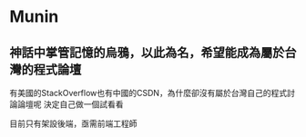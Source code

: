 # Munin
## 神話中掌管記憶的烏鴉，以此為名，希望能成為屬於台灣的程式論壇


有美國的StackOverflow也有中國的CSDN，為什麼卻沒有屬於台灣自己的程式討論論壇呢 決定自己做一個試看看

目前只有架設後端，亟需前端工程師
